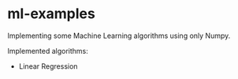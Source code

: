 # ml-examples
Implementing some Machine Learning algorithms using only Numpy.

Implemented algorithms:
- Linear Regression
